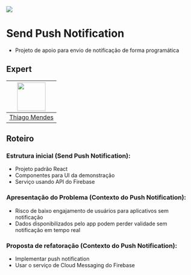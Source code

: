 <img src="https://storage.googleapis.com/golden-wind/experts-club/capa-github.svg" />

# Send Push Notification
- Projeto de apoio para envio de notificação de forma programática

## Expert

| [<img src="https://avatars.githubusercontent.com/u/51406124?s=400&u=f963ab81ef7f1c44c372101e57a57b42963e5beb&v=4" width="75px;"/>](https://github.com/thiagoromendes) |
| :-: |
|[Thiago Mendes](https://github.com/thiagoromendes)|

## Roteiro

### Estrutura inicial (Send Push Notification):

- Projeto padrão React
- Componentes para UI da demonstração
- Serviço usando API do Firebase

### Apresentação do Problema (Contexto do Push Notification):

- Risco de baixo engajamento de usuários para aplicativos sem notificação
- Dados disponibilizados pelo app podem perder validade sem notificação em tempo real

### Proposta de refatoração (Contexto do Push Notification):

- Implementar push notification
- Usar o serviço de Cloud Messaging do Firebase
